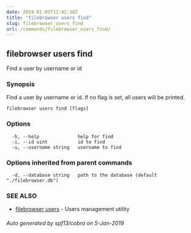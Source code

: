 ```yaml
---
date: 2019-01-05T12:42:38Z
title: "filebrowser users find"
slug: filebrowser_users_find
url: /commands/filebrowser_users_find/
---
```

## filebrowser users find

Find a user by username or id

### Synopsis

Find a user by username or id. If no flag is set, all users will be printed.

```
filebrowser users find [flags]
```

### Options

```
  -h, --help              help for find
  -i, --id uint           id to find
  -u, --username string   username to find
```

### Options inherited from parent commands

```
  -d, --database string   path to the database (default "./filebrowser.db")
```

### SEE ALSO

* [filebrowser users](/commands/filebrowser_users/)	 - Users management utility

###### Auto generated by spf13/cobra on 5-Jan-2019
